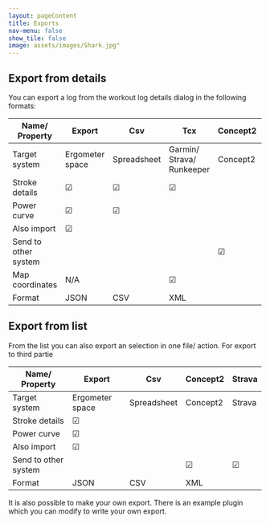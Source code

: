 ```yaml
---
layout: pageContent
title: Exports
nav-menu: false
show_tile: false
image: assets/images/Shark.jpg"
---
```



## Export from details

You can export a log from the workout log details dialog in the following formats:

| Name/ Property       | Export          | Csv         | Tcx                       | Concept2 | Strava  |
|----------------------|-----------------|-------------|---------------------------|----------|---------|
| Target system        | Ergometer space | Spreadsheet | Garmin/ Strava/ Runkeeper | Concept2 | Strava  |
| Stroke details       | &#9745;         | &#9745;     | &#9745;                   |          |         |
| Power curve          | &#9745;         | &#9745;     |                           |          |         |
| Also import          | &#9745;         |             |                           |          |         |
| Send to other system |                 |             |                           | &#9745;  | &#9745; |
| Map coordinates      | N/A             |             | &#9745;                   |          |         |
| Format               | JSON            | CSV         | XML                       |          |         |

## Export from list

From the list you can also export an selection in one file/ action. For export to third partie

| Name/ Property       | Export          | Csv         | Concept2 | Strava  |
|----------------------|-----------------|-------------|----------|---------|
| Target system        | Ergometer space | Spreadsheet | Concept2 | Strava  |
| Stroke details       | &#9745;         |             |          |         |
| Power curve          | &#9745;         |             |          |         |
| Also import          | &#9745;         |             |          |         |
| Send to other system |                 |             | &#9745;  | &#9745; |
| Format               | JSON            | CSV         | XML      |         |

It is also possible to make your own export. There is an example plugin which you can modify to write your own export.
